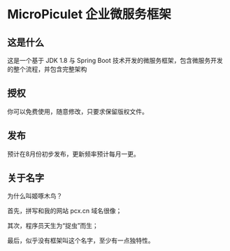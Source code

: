 # MicroPiculet 企业微服务框架

## 这是什么

这是一个基于 JDK 1.8 与 Spring Boot 技术开发的微服务框架，包含微服务开发的整个流程，并包含完整架构

## 授权

你可以免费使用，随意修改，只要求保留版权文件。

## 发布

预计在8月份初步发布，更新频率预计每月一更。

## 关于名字

为什么叫姬啄木鸟？

首先，拼写和我的网站 pcx.cn 域名很像；

其次，程序员天生为“捉虫”而生；

最后，似乎没有框架叫这个名字，至少有一点独特性。
